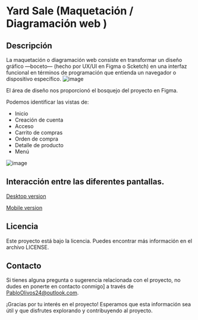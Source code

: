 # Yard Sale (Maquetación / Diagramación web )

## Descripción

La maquetación o diagramación web consiste en transformar un diseño gráfico —boceto— (hecho por UX/UI en Figma o Scketch) en una interfaz funcional en términos de programación que entienda un navegador o dispositivo específico.
![image](https://github.com/PabloOlivos/Yard-Sale/assets/114788305/a5e860cf-bff3-4a1a-9192-903abea5ab25)

El área de diseño nos proporcionó el bosquejo del proyecto en Figma.

Podemos identificar las vistas de:

- Inicio
- Creación de cuenta
- Acceso
- Carrito de compras
- Orden de compra
- Detalle de producto
- Menú

![image](https://github.com/PabloOlivos/Yard-Sale/assets/114788305/eff6af4c-619f-4304-a355-d993ba657ea0)

## Interacción entre las diferentes pantallas.

[Desktop version](https://www.figma.com/proto/bcEVujIzJj5PNIWwF9pP2w/Platzi_YardSale?node-id=0%3A999&amp%3Bscaling=scale-down&amp%3Bpage-id=0%3A998&amp%3Bstarting-point-node-id=5%3A2808)

[Mobile version](https://www.figma.com/proto/bcEVujIzJj5PNIWwF9pP2w/Platzi_YardSale?node-id=0%3A462&amp!%5Bshopping-cart.jpg%5D(https://static.platzi.com/media/user_upload/shopping-cart-4d77fd41-9393-4883-b66b-2ee40682f1ea.jpg)//platzi.com/categorias/diseno/)


## Licencia
Este proyecto está bajo la licencia. Puedes encontrar más información en el archivo LICENSE.

## Contacto
Si tienes alguna pregunta o sugerencia relacionada con el proyecto, no dudes en ponerte en contacto conmigo] a través de PabloOlivos24@outlook.com.

¡Gracias por tu interés en el proyecto! Esperamos que esta información sea útil y que disfrutes explorando y contribuyendo al proyecto.


